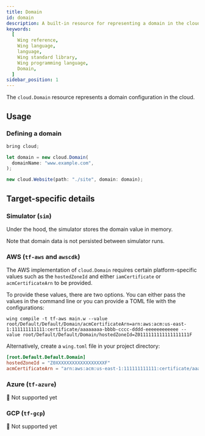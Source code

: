 ```yaml
---
title: Domain
id: domain
description: A built-in resource for representing a domain in the cloud.
keywords:
  [
    Wing reference,
    Wing language,
    language,
    Wing standard library,
    Wing programming language,
    Domain,
  ]
sidebar_position: 1
---
```


The `cloud.Domain` resource represents a domain configuration in the cloud.

## Usage

### Defining a domain

```js example
bring cloud;

let domain = new cloud.Domain(
  domainName: "www.example.com",
);

new cloud.Website(path: "./site", domain: domain);
```

## Target-specific details

### Simulator (`sim`)

Under the hood, the simulator stores the domain value in memory.

Note that domain data is not persisted between simulator runs.

### AWS (`tf-aws` and `awscdk`)

The AWS implementation of `cloud.Domain` requires certain platform-specific values such as the `hostedZoneId` and either `iamCertificate` or `acmCertificateArn` to be provided.

To provide these values, there are two options. You can either pass the values in the command line or you can provide a TOML file with the configurations:

```
wing compile -t tf-aws main.w --value root/Default/Default/Domain/acmCertificateArn=arn:aws:acm:us-east-1:111111111111:certificate/aaaaaaaa-bbbb-cccc-dddd-eeeeeeeeeeee --value root/Default/Default/Domain/hostedZoneId=Z0111111111111111111F
```

Alternatively, create a `wing.toml` file in your project directory:

```toml
[root.Default.Default.Domain]
hostedZoneId = "Z0XXXXXXXXXXXXXXXXXXF"
acmCertificateArn = "arn:aws:acm:us-east-1:111111111111:certificate/aaaaaaaa-bbbb-cccc-dddd-eeeeeeeeeeee"
```

### Azure (`tf-azure`)

🚧 Not supported yet

### GCP (`tf-gcp`)

🚧 Not supported yet